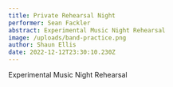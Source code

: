 ```yaml
---
title: Private Rehearsal Night
performer: Sean Fackler
abstract: Experimental Music Night Rehearsal
image: /uploads/band-practice.png
author: Shaun Ellis
date: 2022-12-12T23:30:10.230Z
---
```

Experimental Music Night Rehearsal